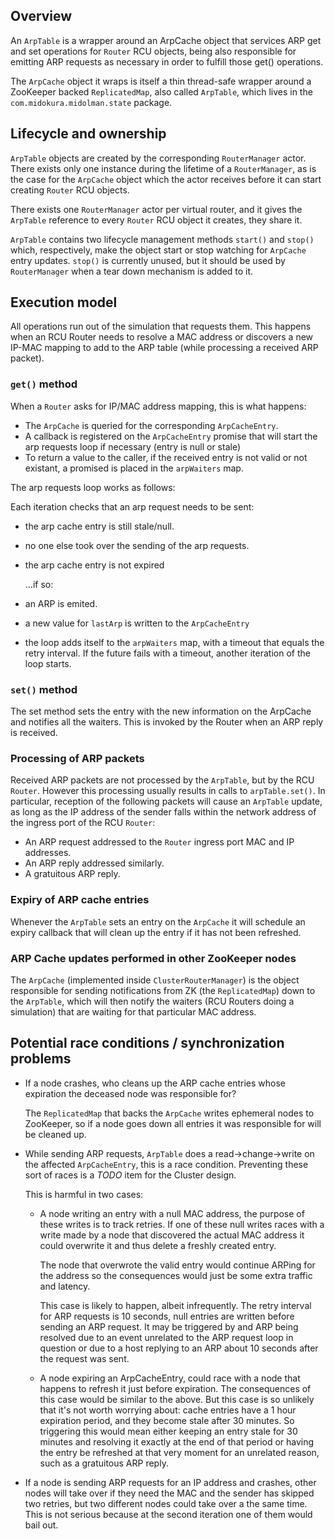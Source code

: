 ## Overview

An `ArpTable` is a wrapper around an ArpCache object that services ARP
get and set operations for `Router` RCU objects, being also responsible
for emitting ARP requests as necessary in order to fulfill those get()
operations.

The `ArpCache` object it wraps is itself a thin thread-safe wrapper around
a ZooKeeper backed `ReplicatedMap`, also called `ArpTable`, which lives in the
`com.midokura.midolman.state` package.

## Lifecycle and ownership

`ArpTable` objects are created by the corresponding `RouterManager` actor.
There exists only one instance during the lifetime of a `RouterManager`, as
is the case for the `ArpCache` object which the actor receives before it can
start creating `Router` RCU objects.

There exists one `RouterManager` actor per virtual router, and it gives
the `ArpTable` reference to every `Router` RCU object it creates, they share it.

`ArpTable` contains two lifecycle management methods `start()` and
`stop()` which, respectively, make the object start or stop watching
for `ArpCache` entry updates. `stop()` is currently unused, but it
should be used by `RouterManager` when a tear down mechanism is added to
it.

## Execution model

All operations run out of the simulation that requests them. This happens when
an RCU Router needs to resolve a MAC address or discovers a new IP-MAC mapping
to add to the ARP table (while processing a received ARP packet).

### `get()` method

When a `Router` asks for IP/MAC address mapping, this is what happens:

- The `ArpCache` is queried for the corresponding `ArpCacheEntry`.
- A callback is registered on the `ArpCacheEntry` promise that will start
  the arp requests loop if necessary (entry is null or stale)
- To return a value to the caller, if the received entry is not valid or
  not existant, a promised is placed in the `arpWaiters` map.

The arp requests loop works as follows:

Each iteration checks that an arp request needs to be sent:

- the arp cache entry is still stale/null.
- no one else took over the sending of the arp requests.
-   the arp cache entry is not expired

    ...if so:

  - an ARP is emited.
  - a new value for `lastArp` is written to the `ArpCacheEntry`
  - the loop adds itself to the `arpWaiters` map, with a timeout that
    equals the retry interval. If the future fails with a timeout, another
    iteration of the loop starts.

### `set()` method

The set method sets the entry with the new information on the ArpCache
and notifies all the waiters. This is invoked by the Router when an ARP
reply is received.

### Processing of ARP packets

Received ARP packets are not processed by the `ArpTable`, but by the RCU
`Router`. However this processing usually results in calls to `arpTable.set()`.
In particular, reception of the following packets will cause an `ArpTable`
update, as long as the IP address of the sender falls within the network address
of the ingress port of the RCU `Router`:

- An ARP request addressed to the `Router` ingress port MAC and IP addresses.
- An ARP reply addressed similarly.
- A gratuitous ARP reply.

### Expiry of ARP cache entries

Whenever the `ArpTable` sets an entry on the `ArpCache` it will schedule
an expiry callback that will clean up the entry if it has not been
refreshed.

### ARP Cache updates performed in other ZooKeeper nodes

The `ArpCache` (implemented inside `ClusterRouterManager`) is the object
responsible for sending notifications from ZK (the `ReplicatedMap`) down to the
`ArpTable`, which will then notify the waiters (RCU Routers doing a simulation)
that are waiting for that particular MAC address.

## Potential race conditions / synchronization problems

-   If a node crashes, who cleans up the ARP cache entries whose
    expiration the deceased node was responsible for?

    The `ReplicatedMap` that backs the `ArpCache` writes ephemeral nodes to
    ZooKeeper, so if a node goes down all entries it was responsible for will be
    cleaned up.

-   While sending ARP requests, `ArpTable` does a read->change->write on
    the affected `ArpCacheEntry`, this is a race condition. Preventing these
    sort of races is a *TODO* item for the Cluster design.

    This is harmful in two cases:

    -   A node writing an entry with a null MAC address, the purpose of these
        writes is to track retries. If one of these null writes races with a
        write made by a node that discovered the actual MAC address it could
        overwrite it and thus delete a freshly created entry.
      
        The node that overwrote the valid entry would continue ARPing for the
        address so the consequences would just be some extra traffic and latency.

        This case is likely to happen, albeit infrequently. The retry interval
        for ARP requests is 10 seconds, null entries are written before sending
        an ARP request. It may be triggered by and ARP being resolved due to an
        event unrelated to the ARP request loop in question or due to a host
        replying to an ARP about 10 seconds after the request was sent.

    - A node expiring an ArpCacheEntry, could race with a node that happens to
      refresh it just before expiration. The consequences of this case would be
      similar to the above. But this case is so unlikely that it's not worth
      worrying about: cache entries have a 1 hour expiration period, and they
      become stale after 30 minutes. So triggering this would mean either
      keeping an entry stale for 30 minutes and resolving it exactly at the end
      of that period or having the entry be refreshed at that very moment for an
      unrelated reason, such as a gratuitous ARP reply.

- If a node is sending ARP requests for an IP address and crashes, other
  nodes will take over if they need the MAC and the sender has skipped
  two retries, but two different nodes could take over a the same time.
  This is not serious because at the second iteration one of them would
  bail out.
